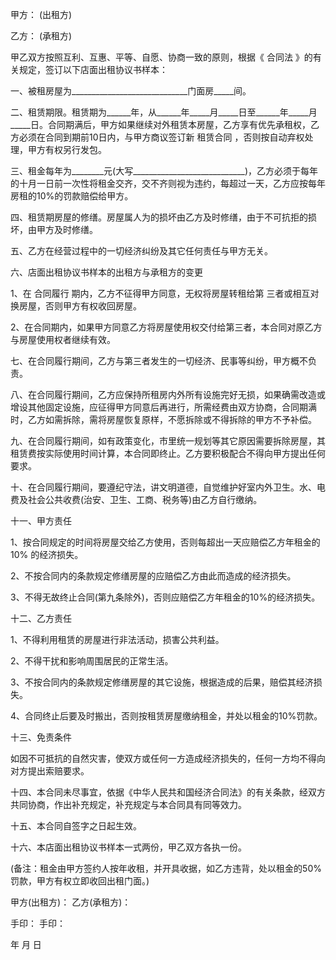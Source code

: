 
 


甲方： (出租方)


乙方： (承租方)


甲乙双方按照互利、互惠、平等、自愿、协商一致的原则，根据《
合同法
》的有关规定，签订以下店面出租协议书样本：


一、被租房屋为_____________________________门面房_____间。


二、租赁期限。租赁期为______年，从______年_____月_____日至______年_____月_____日。合同期满后，甲方如果继续对外租赁本房屋，乙方享有优先承租权，乙方必须在合同到期前10日内，与甲方商议签订新
租赁合同
，否则按自动弃权处理，甲方有权另行发包。


三、租金每年为________元(大写____________________________)，乙方必须于每年的十月一日前一次性将租金交齐，交不齐则视为违约，每超过一天，乙方应按每年房租的10%的罚款赔偿给甲方。


四、租赁期房屋的修缮。房屋属人为的损坏由乙方及时修缮，由于不可抗拒的损坏，由甲方及时修缮。


五、乙方在经营过程中的一切经济纠纷及其它任何责任与甲方无关。


六、店面出租协议书样本的出租方与承租方的变更


1、在
合同履行
期内，乙方不征得甲方同意，无权将房屋转租给第 三者或相互对换房屋，否则甲方有权收回房屋。


2、在合同期内，如果甲方同意乙方将房屋使用权交付给第三者，本合同对原乙方与房屋使用权者继续有效。


七、在合同履行期间，乙方与第三者发生的一切经济、民事等纠纷，甲方概不负责。


八、在合同履行期间，乙方应保持所租房内外所有设施完好无损，如果确需改造或增设其他固定设施，应征得甲方同意后再进行，所需经费由双方协商，合同期满时，乙方如需拆除，需将房屋恢复原样，不愿拆除或不得拆除的甲方不予补偿。


九、在合同履行期间，如有政策变化，市里统一规划等其它原因需要拆除房屋，其租赁费按实际使用时间计算，本合同即终止。乙方要积极配合不得向甲方提出任何要求。


十、在合同履行期间，要遵纪守法，讲文明道德，自觉维护好室内外卫生。水、电费及社会公共收费(治安、卫生、工商、税务等)由乙方自行缴纳。


十一、甲方责任


1、按合同规定的时间将房屋交给乙方使用，否则每超出一天应赔偿乙方年租金的10% 的经济损失。


2、不按合同内的条款规定修缮房屋的应赔偿乙方由此而造成的经济损失。


3、不得无故终止合同(第九条除外)，否则应赔偿乙方年租金的10%的经济损失。


十二、乙方责任


1、不得利用租赁的房屋进行非法活动，损害公共利益。


2、不得干扰和影响周围居民的正常生活。


3、不按合同内的条款规定修缮房屋的其它设施，根据造成的后果，赔偿其经济损失。


4、合同终止后要及时搬出，否则按租赁房屋缴纳租金，并处以租金的10%罚款。


十三、免责条件


如因不可抵抗的自然灾害，使双方或任何一方造成经济损失的，任何一方均不得向对方提出索赔要求。


十四、本合同未尽事宜，依据《中华人民共和国经济合同法》的有关条款，经双方共同协商，作出补充规定，补充规定与本合同具有同等效力。


十五、本合同自签字之日起生效。


十六、本店面出租协议书样本一式两份，甲乙双方各执一份。


(备注：租金由甲方签约人按年收租，并开具收据，如乙方违背，处以租金的50%罚款，甲方有权立即收回出租门面。)


甲方(出租方)： 乙方(承租方)：


手印： 手印：


年 月 日
 


 

 
 
 
 
 
  


  
 

  


  


  
 
 
 
 


